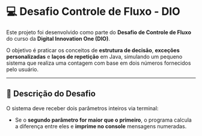 # 💻 Desafio Controle de Fluxo - DIO

Este projeto foi desenvolvido como parte do **Desafio de Controle de Fluxo** do curso da **Digital Innovation One (DIO)**.

O objetivo é praticar os conceitos de **estrutura de decisão**, **exceções personalizadas** e **laços de repetição** em Java, simulando um pequeno sistema que realiza uma contagem com base em dois números fornecidos pelo usuário.

---

## 🧠 Descrição do Desafio

O sistema deve receber dois parâmetros inteiros via terminal:

- Se o **segundo parâmetro for maior que o primeiro**, o programa calcula a diferença entre eles e **imprime no console** mensagens numeradas.

